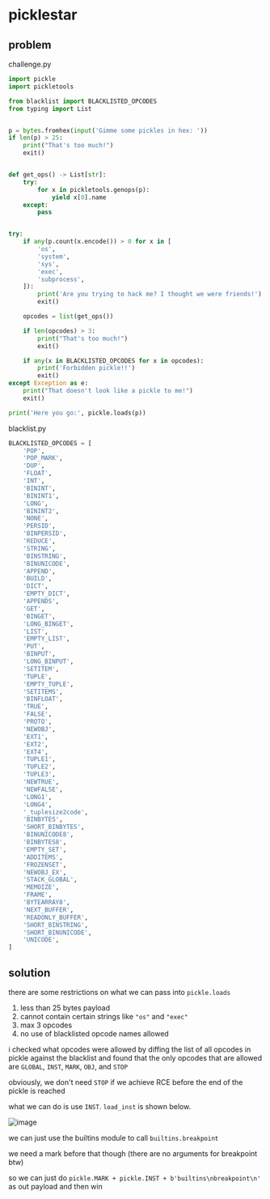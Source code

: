 # picklestar

## problem

challenge.py
```py
import pickle
import pickletools

from blacklist import BLACKLISTED_OPCODES
from typing import List


p = bytes.fromhex(input('Gimme some pickles in hex: '))
if len(p) > 25:
    print("That's too much!")
    exit()


def get_ops() -> List[str]:
    try:
        for x in pickletools.genops(p):
            yield x[0].name
    except:
        pass


try:
    if any(p.count(x.encode()) > 0 for x in [
        'os',
        'system',
        'sys',
        'exec',
        'subprocess',
    ]):
        print('Are you trying to hack me? I thought we were friends!')
        exit()

    opcodes = list(get_ops())

    if len(opcodes) > 3:
        print("That's too much!")
        exit()

    if any(x in BLACKLISTED_OPCODES for x in opcodes):
        print('Forbidden pickle!!')
        exit()
except Exception as e:
    print("That doesn't look like a pickle to me!")
    exit()

print('Here you go:', pickle.loads(p))
```

blacklist.py
```py
BLACKLISTED_OPCODES = [
    'POP',
    'POP_MARK',
    'DUP',
    'FLOAT',
    'INT',
    'BININT',
    'BININT1',
    'LONG',
    'BININT2',
    'NONE',
    'PERSID',
    'BINPERSID',
    'REDUCE',
    'STRING',
    'BINSTRING',
    'BINUNICODE',
    'APPEND',
    'BUILD',
    'DICT',
    'EMPTY_DICT',
    'APPENDS',
    'GET',
    'BINGET',
    'LONG_BINGET',
    'LIST',
    'EMPTY_LIST',
    'PUT',
    'BINPUT',
    'LONG_BINPUT',
    'SETITEM',
    'TUPLE',
    'EMPTY_TUPLE',
    'SETITEMS',
    'BINFLOAT',
    'TRUE',
    'FALSE',
    'PROTO',
    'NEWOBJ',
    'EXT1',
    'EXT2',
    'EXT4',
    'TUPLE1',
    'TUPLE2',
    'TUPLE3',
    'NEWTRUE',
    'NEWFALSE',
    'LONG1',
    'LONG4',
    '_tuplesize2code',
    'BINBYTES',
    'SHORT_BINBYTES',
    'BINUNICODE8',
    'BINBYTES8',
    'EMPTY_SET',
    'ADDITEMS',
    'FROZENSET',
    'NEWOBJ_EX',
    'STACK_GLOBAL',
    'MEMOIZE',
    'FRAME',
    'BYTEARRAY8',
    'NEXT_BUFFER',
    'READONLY_BUFFER',
    'SHORT_BINSTRING',
    'SHORT_BINUNICODE',
    'UNICODE',
]
```

## solution

there are some restrictions on what we can pass into `pickle.loads`

1) less than 25 bytes payload
2) cannot contain certain strings like `"os"` and `"exec"`
3) max 3 opcodes
4) no use of blacklisted opcode names allowed

i checked what opcodes were allowed by diffing the list of all opcodes in pickle against the blacklist and found that the only opcodes that are allowed are `GLOBAL`, `INST`, `MARK`, `OBJ`, and `STOP`

obviously, we don't need `STOP` if we achieve RCE before the end of the pickle is reached

what we can do is use `INST`. `load_inst` is shown below.

![image](https://github.com/quasar098/ctf-writeups/assets/70716985/21aa1ee8-bfda-40ee-bb9b-a4fd64523bd6)

we can just use the builtins module to call `builtins.breakpoint`

we need a mark before that though (there are no arguments for breakpoint btw)

so we can just do `pickle.MARK + pickle.INST + b'builtins\nbreakpoint\n'` as out payload and then win
